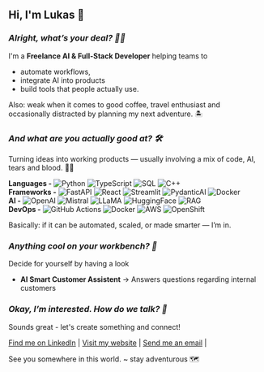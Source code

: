 ## Hi, I'm Lukas 👋

### *Alright, what’s your deal? 🦹‍♂️*
I'm a **Freelance AI & Full-Stack Developer** helping teams to 
* automate workflows,  
* integrate AI into products
* build tools that people actually use.

Also: weak when it comes to good coffee, travel enthusiast and occasionally distracted by planning my next adventure. 🏝️

### *And what are you actually good at? 🛠️*

Turning ideas into working products — usually involving a mix of code, AI, tears and blood. 👨‍💻 

**Languages -**
![Python](https://img.shields.io/badge/Python-3776AB?style=flat&logo=python&logoColor=white)
![TypeScript](https://img.shields.io/badge/TypeScript-3178C6?style=flat&logo=typescript&logoColor=white)
![SQL](https://img.shields.io/badge/SQL-003B57?style=flat&logo=postgresql&logoColor=white)
![C++](https://img.shields.io/badge/C++-00599C?style=flat&logo=cplusplus&logoColor=white)  
**Frameworks -**
![FastAPI](https://img.shields.io/badge/FastAPI-009688?style=flat&logo=fastapi&logoColor=white)
![React](https://img.shields.io/badge/React-20232A?style=flat&logo=react&logoColor=61DAFB)
![Streamlit](https://img.shields.io/badge/Streamlit-FF4B4B?style=flat&logo=streamlit&logoColor=white)
![PydanticAI](https://img.shields.io/badge/PydanticAI-05998B?style=flat&logo=python&logoColor=white)
![Docker](https://img.shields.io/badge/Docker-2496ED?style=flat&logo=docker&logoColor=white)  
**AI -**
![OpenAI](https://img.shields.io/badge/OpenAI-412991?style=flat&logo=openai&logoColor=white)
![Mistral](https://img.shields.io/badge/Mistral-AI-FFCA28?style=flat&logoColor=black)
![LLaMA](https://img.shields.io/badge/LLaMA-000000?style=flat&logo=meta&logoColor=white)
![HuggingFace](https://img.shields.io/badge/Hugging%20Face-FFCC00?style=flat&logo=huggingface&logoColor=black)
![RAG](https://img.shields.io/badge/RAG-FF5733?style=flat&logo=ai&logoColor=white)  
**DevOps -**
![GitHub Actions](https://img.shields.io/badge/GitHub%20Actions-2088FF?style=flat&logo=githubactions&logoColor=white)
![Docker](https://img.shields.io/badge/Docker-2496ED?style=flat&logo=docker&logoColor=white)
![AWS](https://img.shields.io/badge/AWS-232F3E?style=flat&logo=amazonaws&logoColor=white)
![OpenShift](https://img.shields.io/badge/OpenShift-EE0000?style=flat&logo=redhatopenshift&logoColor=white)  

Basically: if it can be automated, scaled, or made smarter — I’m in.

### *Anything cool on your workbench? 🚀*

Decide for yourself by having a look

- **AI Smart Customer Assistent** → Answers questions regarding internal customers

### *Okay, I’m interested. How do we talk? 🤝*

Sounds great - let's create something and connect!  

[Find me on LinkedIn](https://linkedin.com/in/lukashamm-dev) |
[Visit my website](https://lukashamm.dev) |
[Send me an email](mailto:lukas@lukashamm.dev) |

See you somewhere in this world. ~ stay adventurous 🗺️
